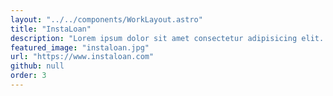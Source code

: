 ```yaml
---
layout: "../../components/WorkLayout.astro"
title: "InstaLoan"
description: "Lorem ipsum dolor sit amet consectetur adipisicing elit. Eos vel obcaecati perferendis sapiente consequuntur, explicabo cumque dolore magni quibusdam ex itaque, nostrum quasi quod recusandae."
featured_image: "instaloan.jpg"
url: "https://www.instaloan.com"
github: null
order: 3
---
```

